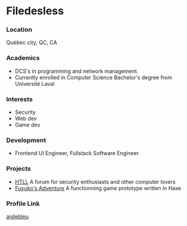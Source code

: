 # Filedesless

### Location

Québec city, QC, CA

### Academics

- DCS's in programming and network management.
- Currently enrolled in Computer Science Bachelor's degree from Université Laval

### Interests

- Security
- Web dev
- Game dev

### Development

- Frontend UI Engineer, Fullstack Software Engineer

### Projects

- [HTLL](https://hightechlowlife.info) A forum for security enthusiasts and other computer lovers
- [Fuyuko's Adventure](https://github.com/aiglebleu/Fuyuko) A functionning game prototype written in Haxe

### Profile Link

[aiglebleu](https://github.com/aiglebleu)